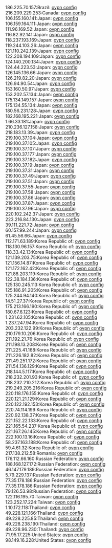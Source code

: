 186.225.70.157:Brazil: [ovpn config](vpn/186_225_70_157.ovpn)  
216.209.229.253:Canada: [ovpn config](vpn/216_209_229_253.ovpn)  
106.155.160.141:Japan: [ovpn config](vpn/106_155_160_141.ovpn)  
106.159.164.111:Japan: [ovpn config](vpn/106_159_164_111.ovpn)  
111.96.169.52:Japan: [ovpn config](vpn/111_96_169_52.ovpn)  
116.82.92.141:Japan: [ovpn config](vpn/116_82_92_141.ovpn)  
118.237.193.169:Japan: [ovpn config](vpn/118_237_193_169.ovpn)  
119.244.103.26:Japan: [ovpn config](vpn/119_244_103_26.ovpn)  
121.110.242.139:Japan: [ovpn config](vpn/121_110_242_139.ovpn)  
122.208.194.109:Japan: [ovpn config](vpn/122_208_194_109.ovpn)  
124.140.200.134:Japan: [ovpn config](vpn/124_140_200_134.ovpn)  
124.44.223.53:Japan: [ovpn config](vpn/124_44_223_53.ovpn)  
126.145.136.66:Japan: [ovpn config](vpn/126_145_136_66.ovpn)  
126.219.82.20:Japan: [ovpn config](vpn/126_219_82_20.ovpn)  
126.94.90.54:Japan: [ovpn config](vpn/126_94_90_54.ovpn)  
153.160.50.97:Japan: [ovpn config](vpn/153_160_50_97.ovpn)  
153.202.57.134:Japan: [ovpn config](vpn/153_202_57_134.ovpn)  
175.134.149.157:Japan: [ovpn config](vpn/175_134_149_157.ovpn)  
175.134.55.134:Japan: [ovpn config](vpn/175_134_55_134.ovpn)  
180.56.231.128:Japan: [ovpn config](vpn/180_56_231_128.ovpn)  
182.168.195.221:Japan: [ovpn config](vpn/182_168_195_221.ovpn)  
1.66.33.181:Japan: [ovpn config](vpn/1_66_33_181.ovpn)  
210.236.127.158:Japan: [ovpn config](vpn/210_236_127_158.ovpn)  
218.183.13.39:Japan: [ovpn config](vpn/218_183_13_39.ovpn)  
219.100.37.104:Japan: [ovpn config](vpn/219_100_37_104.ovpn)  
219.100.37.105:Japan: [ovpn config](vpn/219_100_37_105.ovpn)  
219.100.37.107:Japan: [ovpn config](vpn/219_100_37_107.ovpn)  
219.100.37.177:Japan: [ovpn config](vpn/219_100_37_177.ovpn)  
219.100.37.182:Japan: [ovpn config](vpn/219_100_37_182.ovpn)  
219.100.37.19:Japan: [ovpn config](vpn/219_100_37_19.ovpn)  
219.100.37.31:Japan: [ovpn config](vpn/219_100_37_31.ovpn)  
219.100.37.49:Japan: [ovpn config](vpn/219_100_37_49.ovpn)  
219.100.37.51:Japan: [ovpn config](vpn/219_100_37_51.ovpn)  
219.100.37.55:Japan: [ovpn config](vpn/219_100_37_55.ovpn)  
219.100.37.58:Japan: [ovpn config](vpn/219_100_37_58.ovpn)  
219.100.37.86:Japan: [ovpn config](vpn/219_100_37_86.ovpn)  
219.100.37.87:Japan: [ovpn config](vpn/219_100_37_87.ovpn)  
219.100.37.96:Japan: [ovpn config](vpn/219_100_37_96.ovpn)  
220.102.242.37:Japan: [ovpn config](vpn/220_102_242_37.ovpn)  
223.216.84.130:Japan: [ovpn config](vpn/223_216_84_130.ovpn)  
39.111.221.72:Japan: [ovpn config](vpn/39_111_221_72.ovpn)  
60.157.99.244:Japan: [ovpn config](vpn/60_157_99_244.ovpn)  
61.45.56.66:Japan: [ovpn config](vpn/61_45_56_66.ovpn)  
112.171.63.189:Korea Republic of: [ovpn config](vpn/112_171_63_189.ovpn)  
118.130.96.157:Korea Republic of: [ovpn config](vpn/118_130_96_157.ovpn)  
118.33.42.13:Korea Republic of: [ovpn config](vpn/118_33_42_13.ovpn)  
121.139.203.75:Korea Republic of: [ovpn config](vpn/121_139_203_75.ovpn)  
121.156.14.87:Korea Republic of: [ovpn config](vpn/121_156_14_87.ovpn)  
121.172.162.42:Korea Republic of: [ovpn config](vpn/121_172_162_42.ovpn)  
121.88.203.119:Korea Republic of: [ovpn config](vpn/121_88_203_119.ovpn)  
122.38.184.136:Korea Republic of: [ovpn config](vpn/122_38_184_136.ovpn)  
125.130.245.113:Korea Republic of: [ovpn config](vpn/125_130_245_113.ovpn)  
125.186.91.205:Korea Republic of: [ovpn config](vpn/125_186_91_205.ovpn)  
125.244.94.140:Korea Republic of: [ovpn config](vpn/125_244_94_140.ovpn)  
14.51.27.37:Korea Republic of: [ovpn config](vpn/14_51_27_37.ovpn)  
175.213.166.190:Korea Republic of: [ovpn config](vpn/175_213_166_190.ovpn)  
180.67.6.123:Korea Republic of: [ovpn config](vpn/180_67_6_123.ovpn)  
1.231.62.105:Korea Republic of: [ovpn config](vpn/1_231_62_105.ovpn)  
1.237.247.94:Korea Republic of: [ovpn config](vpn/1_237_247_94.ovpn)  
203.232.122.99:Korea Republic of: [ovpn config](vpn/203_232_122_99.ovpn)  
210.179.10.206:Korea Republic of: [ovpn config](vpn/210_179_10_206.ovpn)  
211.192.21.76:Korea Republic of: [ovpn config](vpn/211_192_21_76.ovpn)  
211.198.13.208:Korea Republic of: [ovpn config](vpn/211_198_13_208.ovpn)  
211.225.41.168:Korea Republic of: [ovpn config](vpn/211_225_41_168.ovpn)  
211.226.182.82:Korea Republic of: [ovpn config](vpn/211_226_182_82.ovpn)  
211.49.251.172:Korea Republic of: [ovpn config](vpn/211_49_251_172.ovpn)  
211.54.136.129:Korea Republic of: [ovpn config](vpn/211_54_136_129.ovpn)  
218.144.5.117:Korea Republic of: [ovpn config](vpn/218_144_5_117.ovpn)  
218.232.201.93:Korea Republic of: [ovpn config](vpn/218_232_201_93.ovpn)  
218.232.210.212:Korea Republic of: [ovpn config](vpn/218_232_210_212.ovpn)  
219.249.205.216:Korea Republic of: [ovpn config](vpn/219_249_205_216.ovpn)  
220.118.176.155:Korea Republic of: [ovpn config](vpn/220_118_176_155.ovpn)  
220.121.21.129:Korea Republic of: [ovpn config](vpn/220_121_21_129.ovpn)  
220.122.192.153:Korea Republic of: [ovpn config](vpn/220_122_192_153.ovpn)  
220.74.114.199:Korea Republic of: [ovpn config](vpn/220_74_114_199.ovpn)  
220.92.138.37:Korea Republic of: [ovpn config](vpn/220_92_138_37.ovpn)  
221.152.22.133:Korea Republic of: [ovpn config](vpn/221_152_22_133.ovpn)  
221.165.54.237:Korea Republic of: [ovpn config](vpn/221_165_54_237.ovpn)  
221.167.26.145:Korea Republic of: [ovpn config](vpn/221_167_26_145.ovpn)  
222.100.13.16:Korea Republic of: [ovpn config](vpn/222_100_13_16.ovpn)  
58.237.163.188:Korea Republic of: [ovpn config](vpn/58_237_163_188.ovpn)  
59.4.61.32:Korea Republic of: [ovpn config](vpn/59_4_61_32.ovpn)  
217.138.212.58:Romania: [ovpn config](vpn/217_138_212_58.ovpn)  
176.112.66.160:Russian Federation: [ovpn config](vpn/176_112_66_160.ovpn)  
188.168.127.172:Russian Federation: [ovpn config](vpn/188_168_127_172.ovpn)  
46.147.179.189:Russian Federation: [ovpn config](vpn/46_147_179_189.ovpn)  
5.79.229.137:Russian Federation: [ovpn config](vpn/5_79_229_137.ovpn)  
77.35.178.186:Russian Federation: [ovpn config](vpn/77_35_178_186.ovpn)  
77.35.178.186:Russian Federation: [ovpn config](vpn/77_35_178_186.ovpn)  
79.126.53.98:Russian Federation: [ovpn config](vpn/79_126_53_98.ovpn)  
122.116.195.70:Taiwan: [ovpn config](vpn/122_116_195_70.ovpn)  
123.252.17.224:Taiwan: [ovpn config](vpn/123_252_17_224.ovpn)  
1.10.172.118:Thailand: [ovpn config](vpn/1_10_172_118.ovpn)  
49.228.121.166:Thailand: [ovpn config](vpn/49_228_121_166.ovpn)  
49.228.225.85:Thailand: [ovpn config](vpn/49_228_225_85.ovpn)  
49.228.238.190:Thailand: [ovpn config](vpn/49_228_238_190.ovpn)  
49.228.96.230:Thailand: [ovpn config](vpn/49_228_96_230.ovpn)  
71.95.17.225:United States: [ovpn config](vpn/71_95_17_225.ovpn)  
98.149.16.228:United States: [ovpn config](vpn/98_149_16_228.ovpn)  
